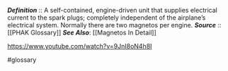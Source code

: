 ***Definition***    :: A self-contained, engine-driven unit that supplies electrical current to the spark plugs; completely independent of the airplane’s electrical system. Normally there are two magnetos per engine.
***Source***         :: [[PHAK Glossary]]
***See Also***: [[Magnetos In Detail]]

https://www.youtube.com/watch?v=9JnI8oN4h8I

#glossary